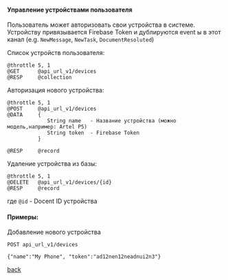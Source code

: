 <h4>Управление устройствами пользователя</h4>

Пользователь может авторизовать свои устройства в системе.
Устройству привязывается Firebase Token и дублируются 
event ы в этот канал (e.g. `NewMessage`, `NewTask`, `DocumentResoluted`)


Список устройств пользователя:
```
@throttle 5, 1
@GET      @api_url_v1/devices
@RESP     @collection
```

Авторизация нового устройства:
```
@throttle 5, 1
@POST     @api_url_v1/devices
@DATA     {
             String name   - Название устройства (можно модель,например: Artel P5)
             String token  - Firebase Token 
          }

@RESP     @record
```

Удаление устройства из базы:

```
@throttle 5, 1
@DELETE   @api_url_v1/devices/{id}
@RESP     @record
```
где `@id` - Docent ID устройства

<h4>Примеры:</h4>

Добавление нового устройства

`POST api_url_v1/devices`

`{"name":"My Phone", "token":"ad12nen12neadnui2n3"}`




[back](..)